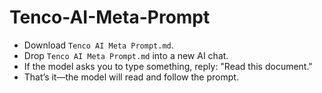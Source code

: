 # Tenco-AI-Meta-Prompt
- Download `Tenco AI Meta Prompt.md`.
- Drop `Tenco AI Meta Prompt.md` into a new AI chat.
- If the model asks you to type something, reply: "Read this document."
- That’s it—the model will read and follow the prompt.
